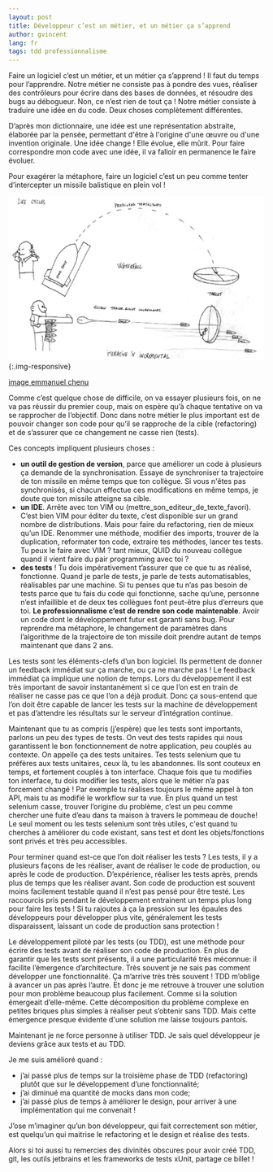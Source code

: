 ```yaml
---
layout: post
title: Développeur c’est un métier, et un métier ça s’apprend
author: gvincent
lang: fr
tags: tdd professionnalisme
---
```

Faire un logiciel c’est un métier, et un métier ça s’apprend ! Il faut du temps pour l’apprendre. Notre métier ne consiste pas à pondre des vues, réaliser des contrôleurs pour écrire dans des bases de données, et résoudre des bugs au débogueur. Non, ce n’est rien de tout ça !
Notre métier consiste à traduire une idée en du code. Deux choses complètement différentes.



D’après mon dictionnaire, une idée est une représentation abstraite, élaborée par la pensée, permettant d'être à l'origine d'une œuvre ou d'une invention originale.
Une idée change ! Elle évolue, elle mûrit. Pour faire correspondre mon code avec une idée, il va falloir en permanence le faire évoluer.  

Pour exagérer la métaphore, faire un logiciel c’est un peu comme tenter d’intercepter un missile balistique en plein vol !


![amélioration continue](/images/posts/amelioration_continue.png){:.img-responsive}

[image emmanuel chenu](http://emmanuelchenu.blogspot.fr/)

Comme c’est quelque chose de difficile, on va essayer plusieurs fois, on ne va pas réussir du premier coup, mais on espère qu’à chaque tentative on va se rapprocher de l’objectif. Donc dans notre métier le plus important est de pouvoir changer son code pour qu’il se rapproche de la cible (refactoring) et de s’assurer que ce changement ne casse rien (tests).

Ces concepts impliquent plusieurs choses :

 *  **un outil de gestion de version**, parce que améliorer un code à plusieurs ça demande de la synchronisation. Essaye de synchroniser ta trajectoire de ton missile en même temps que ton collègue. Si vous n'êtes pas synchronisés, si chacun effectue ces modifications en même temps, je doute que ton missile atteigne sa cible.
 *  **un IDE**. Arrête avec ton VIM ou (mettre_son_editeur_de_texte_favori). C’est bien VIM pour éditer du texte, c’est disponible sur un grand nombre de distributions. Mais pour faire du refactoring, rien de mieux qu’un IDE. Renommer une méthode, modifier des imports, trouver de la duplication, reformater ton code, extraire tes méthodes, lancer tes tests. Tu peux le faire avec VIM ? tant mieux, QUID du nouveau collègue quand il vient faire du pair programming avec toi ?
 *  **des tests** ! Tu dois impérativement t’assurer que ce que tu as réalisé, fonctionne. Quand je parle de tests, je parle de tests automatisables, réalisables par une machine. Si tu penses que tu n’as pas besoin de tests parce que tu fais du code qui fonctionne, sache qu’une, personne n’est infaillible et de deux tes collègues font peut-être plus d’erreurs que toi. **Le professionnalisme c’est de rendre son code maintenable**. Avoir un code dont le développement futur est garanti sans bug. Pour reprendre ma métaphore, le changement de paramètres dans l’algorithme de la trajectoire de ton missile doit prendre autant de temps maintenant que dans 2 ans. 

Les tests sont les éléments-clefs d’un bon logiciel. Ils permettent de donner un feedback immédiat sur ça marche, ou ça ne marche pas !
Le feedback immédiat ça implique une notion de temps. Lors du développement il est très important de savoir instantanément si ce que l’on est en train de réaliser ne casse pas ce que l’on a déjà produit. Donc ça sous-entend que l’on doit être capable de lancer les tests sur la machine de développement et pas d’attendre les résultats sur le serveur d’intégration continue.

Maintenant que tu as compris (j’espère) que les tests sont importants, parlons un peu des types de tests. On veut des tests rapides qui nous garantissent le bon fonctionnement de notre application, peu couplés au contexte. On appelle ça des tests unitaires. Tes tests selenium que tu préfères aux tests unitaires, ceux là, tu les abandonnes. Ils sont couteux en temps, et fortement couplés à ton interface. Chaque fois que tu modifies ton interface, tu dois modifier les tests, alors que le métier n’a pas forcement changé ! Par exemple tu réalises toujours le même appel à ton API, mais tu as modifié le workflow sur ta vue. En plus quand un test selenium casse, trouver l’origine du problème, c’est un peu comme chercher une fuite d’eau dans ta maison à travers le pommeau de douche! Le seul moment ou les tests selenium sont très utiles, c'est quand tu cherches à améliorer du code existant, sans test et dont les objets/fonctions sont privés et très peu accessibles.

Pour terminer quand est-ce que l’on doit réaliser les tests ?
Les tests, il y a plusieurs façons de les réaliser, avant de réaliser le code de production, ou après le code de production. D’expérience, réaliser les tests après, prends plus de temps que les réaliser avant. Son code de production est souvent moins facilement testable quand il n’est pas pensé pour être testé. Les raccourcis pris pendant le développement entrainent un temps plus long pour faire les tests ! Si tu rajoutes à ça la pression sur les épaules des développeurs pour développer plus vite, généralement les tests disparaissent, laissant un code de production sans protection !

Le développement piloté par les tests (ou TDD), est une méthode pour écrire des tests avant de réaliser son code de production. En plus de garantir que les tests sont présents, il a une particularité très méconnue: il facilite l’émergence d’architecture. Très souvent je ne sais pas comment développer une fonctionnalité. Ça m’arrive très très souvent ! TDD m’oblige à avancer un pas après l’autre. Et donc je me retrouve à trouver une solution pour mon problème beaucoup plus facilement. Comme si la solution émergeait d’elle-même. Cette décomposition du problème complexe en petites briques plus simples à réaliser peut s’obtenir sans TDD. Mais cette émergence presque évidente d'une solution me laisse toujours pantois.

Maintenant je ne force personne à utiliser TDD. Je sais quel développeur je deviens grâce aux tests et au TDD. 

Je me suis amélioré quand :

 *  j’ai passé plus de temps sur la troisième phase de TDD (refactoring) plutôt que sur le développement d’une fonctionnalité;
 *  j’ai diminué ma quantité de mocks dans mon code;
 *  j’ai passé plus de temps à améliorer le design, pour arriver à une implémentation qui me convenait !

J’ose m’imaginer qu’un bon développeur, qui fait correctement son métier, est quelqu’un qui maitrise le refactoring et le design et réalise des tests.

Alors si toi aussi tu remercies des divinités obscures pour avoir créé TDD, git, les outils jetbrains et les frameworks de tests xUnit, partage ce billet !
